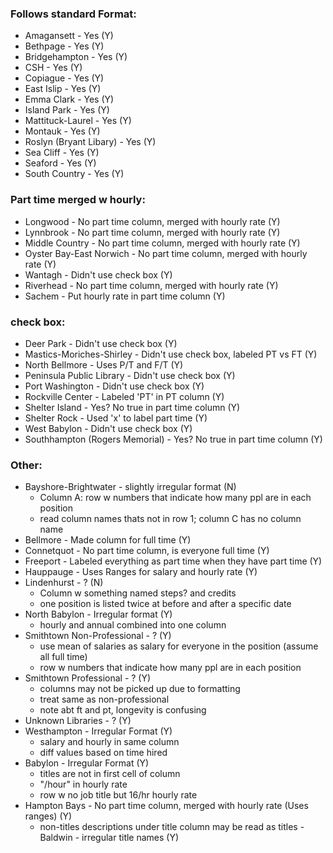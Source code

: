 ### Follows standard Format:

- Amagansett - Yes (Y)
- Bethpage - Yes (Y)
- Bridgehampton - Yes (Y)
- CSH - Yes (Y)
- Copiague - Yes (Y)
- East Islip - Yes (Y)
- Emma Clark - Yes (Y)
- Island Park - Yes (Y)
- Mattituck-Laurel - Yes (Y)
- Montauk - Yes (Y)
- Roslyn (Bryant Libary) - Yes (Y)
- Sea Cliff - Yes (Y)
- Seaford - Yes (Y)
- South Country - Yes (Y)


### Part time merged w hourly: 

- Longwood - No part time column, merged with hourly rate (Y)
- Lynnbrook - No part time column, merged with hourly rate (Y)
- Middle Country - No part time column, merged with hourly rate (Y)
- Oyster Bay-East Norwich - No part time column, merged with hourly rate (Y)
- Wantagh - Didn't use check box (Y)
- Riverhead - No part time column, merged with hourly rate (Y)
- Sachem - Put hourly rate in part time column (Y)

### check box: 

- Deer Park - Didn't use check box (Y)
- Mastics-Moriches-Shirley - Didn't use check box, labeled PT vs FT (Y)
- North Bellmore - Uses P/T and F/T (Y)
- Peninsula Public Library - Didn't use check box (Y)
- Port Washington - Didn't use check box (Y)
- Rockville Center - Labeled 'PT' in PT column (Y)
- Shelter Island - Yes? No true in part time column (Y)
- Shelter Rock - Used 'x' to label part time (Y)
- West Babylon - Didn't use check box (Y)
- Southhampton (Rogers Memorial) - Yes? No true in part time column (Y)

### Other: 
- Bayshore-Brightwater - slightly irregular format (N)
  - Column A: row w numbers that indicate how many ppl are in each position
  - read column names thats not in row 1; column C has no column name
- Bellmore - Made column for full time (Y)
- Connetquot - No part time column, is everyone full time (Y)
- Freeport - Labeled everything as part time when they have part time (Y)
- Hauppauge - Uses Ranges for salary and hourly rate (Y)
- Lindenhurst - ? (N)
  - Column w something named steps? and credits
  - one position is listed twice at before and after a specific date
- North Babylon - Irregular format (Y)
  - hourly and annual combined into one column 
- Smithtown Non-Professional - ? (Y)
  - use mean of salaries as salary for everyone in the position (assume all full time)
  - row w numbers that indicate how many ppl are in each position
- Smithtown Professional - ? (Y)
  - columns may not be picked up due to formatting
  - treat same as non-professional
  - note abt ft and pt, longevity is confusing
- Unknown Libraries - ? (Y)
- Westhampton - Irregular Format (Y)
  - salary and hourly in same column
  - diff values based on time hired
- Babylon - Irregular Format (Y)
  - titles are not in first cell of column
  - "/hour" in hourly rate
  - row w no job title but 16/hr hourly rate
- Hampton Bays - No part time column, merged with hourly rate (Uses ranges) (Y)
  - non-titles descriptions under title column may be read as titles
-Baldwin - irregular title names (Y)
